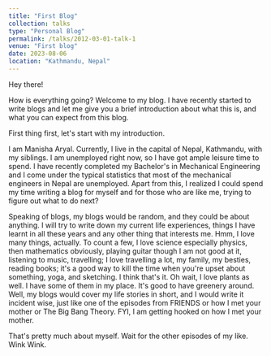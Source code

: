 ```yaml
---
title: "First Blog"
collection: talks
type: "Personal Blog"
permalink: /talks/2012-03-01-talk-1
venue: "First blog"
date: 2023-08-06
location: "Kathmandu, Nepal"
---
```


Hey there!

How is everything going? Welcome to my blog. I have recently started to write blogs and let me give you a brief introduction about what this is, and what you can expect from this blog. 

First thing first, let's start with my introduction. 

I am Manisha Aryal. Currently, I live in the capital of Nepal, Kathmandu, with my siblings. I am unemployed right now, so I have got ample leisure time to spend. I have recently completed my Bachelor's in Mechanical Engineering and I come under the typical statistics that most of the mechanical engineers in Nepal are unemployed. Apart from this, I realized I could spend my time writing a blog for myself and for those who are like me, trying to figure out what to do next?

Speaking of blogs, my blogs would be random, and they could be about anything. I will try to write down my current life experiences, things I have learnt in all these years and any other thing that interests me. Hmm, I love many things, actually. To count a few, I love science especially physics, then mathematics obviously, playing guitar though I am not good at it, listening to music, travelling; I love travelling a lot, my family, my besties, reading books; it's a good way to kill the time when you're upset about something, yoga, and sketching. I think that's it. Oh wait, I love plants as well. I have some of them in my place. It's good to have greenery around. Well, my blogs would cover my life stories in short, and I would write it incident wise, just like one of the episodes from FRIENDS or how I met your mother or The Big Bang Theory. FYI, I am getting hooked on how I met your mother.

That's pretty much about myself. Wait for the other episodes of my like. Wink Wink.
